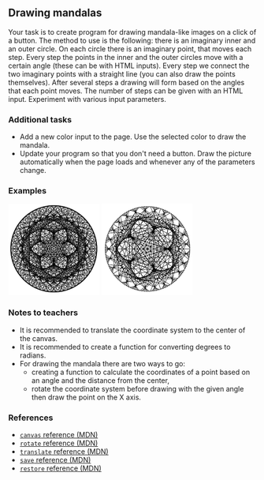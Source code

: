## Drawing mandalas

Your task is to create program for drawing mandala-like images on a click of a button. The method to use is the following: there is an imaginary inner and an outer circle. On each circle there is an imaginary point, that moves each step. Every step the points in the inner and the outer circles move with a certain angle (these can be with HTML inputs). Every step we connect the two imaginary points with a straight line (you can also draw the points themselves). After several steps a drawing will form based on the angles that each point moves. The number of steps can be given with an HTML input. Experiment with various input parameters.

### Additional tasks

- Add a new color input to the page. Use the selected color to draw the mandala.
- Update your program so that you don't need a button. Draw the picture automatically when the page loads and whenever any of the parameters change.

### Examples

<div class="align:center">

![Example mandala (11, 5)](tasks/mandala/assets/mandala.png)
![Example mandala (14, 4)](tasks/mandala/assets/mandala-2.png)

</div>

### Notes to teachers

- It is recommended to translate the coordinate system to the center of the canvas.
- It is recommended to create a function for converting degrees to radians.
- For drawing the mandala there are two ways to go: 
  - creating a function to calculate the coordinates of a point based on an angle and the distance from the center,
  - rotate the coordinate system before drawing with the given angle then draw the point on the X axis.

### References

- [`canvas` reference (MDN)][1]
- [`rotate` reference (MDN)][2]
- [`translate` reference (MDN)][3]
- [`save` reference (MDN)][4]
- [`restore` reference (MDN)][5]

[1]: https://developer.mozilla.org/en-US/docs/Web/API/CanvasRenderingContext2D
[2]: https://developer.mozilla.org/en-US/docs/Web/API/CanvasRenderingContext2D/rotate
[3]: https://developer.mozilla.org/en-US/docs/Web/API/CanvasRenderingContext2D/translate
[4]: https://developer.mozilla.org/en-US/docs/Web/API/CanvasRenderingContext2D/save
[5]: https://developer.mozilla.org/en-US/docs/Web/API/CanvasRenderingContext2D/restore

